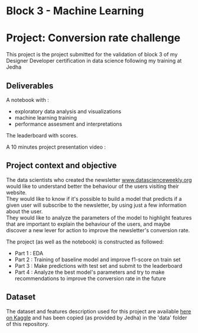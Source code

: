 # Block 3 - Machine Learning
# Project: Conversion rate challenge


This project is the project submitted for the validation of block 3 of my Designer Developer certification in data science following my training at Jedha

## Deliverables

A notebook with :
- exploratory data analysis and visualizations
- machine learning training 
- performance assesment and interpretations

The leaderboard with scores.

A 10 minutes project presentation video : 

## Project context and objective

The data scientists who created the newsletter www.datascienceweekly.org would like to understand better the behaviour of the users visiting their website.   
They would like to know if it's possible to build a model that predicts if a given user will subscribe to the newsletter, by using just a few information about the user.  
They would like to analyze the parameters of the model to highlight features that are important to explain the behaviour of the users, and maybe discover a new lever for action to improve the newsletter's conversion rate.

The project (as well as the notebook) is constructed as followed:
- Part 1 : EDA
- Part 2 : Training of baseline model and improve f1-score on train set
- Part 3 : Make predictions with test set and submit to the leaderboard
- Part 4 : Analyze the best model's parameters and try to make recommendations to improve the conversion rate in the future

## Dataset

The dataset and features description used for this project are available [here on Kaggle](https://www.kaggle.com/datasets/tourism/ds-conversion-rate) and has been copied (as provided by Jedha) in the 'data' folder of this repository.